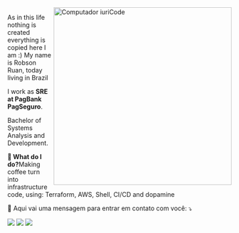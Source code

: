 <img src="https://raw.githubusercontent.com/MicaelliMedeiros/micaellimedeiros/master/image/computer-illustration.png" min-width="400px" max-width="400px" width="400px" align="right" alt="Computador iuriCode">

<p align="left"> 
As in this life nothing is created everything is copied here I am :)
My name is Robson Ruan, today living in Brazil
 
I work as <strong> SRE at PagBank PagSeguro</strong>.<br>
 
Bachelor of Systems Analysis and Development.
</p>

<p align="left">
  <strong> 💼 What do I do?</strong>Making coffee turn into infrastructure code, using: Terraform, AWS, Shell, CI/CD and dopamine
</p>

<p align="left">
  💌 Aqui vai uma mensagem para entrar em contato com você: ⤵️
</p>

<p align="left">
  <a href="#" alt="Gmail">
  <img src="https://img.shields.io/badge/-Gmail-FF0000?style=flat-square&labelColor=FF0000&logo=gmail&logoColor=white&link=robsonruan360@gmail.com" /></a>

  <a href="#" alt="Linkedin">
  <img src="https://img.shields.io/badge/-Linkedin-0e76a8?style=flat-square&logo=Linkedin&logoColor=white&link=https://www.linkedin.com/in/robson-ruan-141b34161/" /></a>
  
  <a href="#" alt="Instagram">
  <img src="https://img.shields.io/badge/-Instagram-DF0174?style=flat-square&labelColor=DF0174&logo=instagram&logoColor=white&link=https://www.instagram.com/rruan92/"/></a>
</p>  

